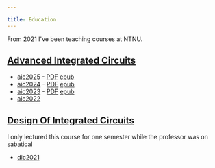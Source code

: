 ```yaml
---

title: Education
---
```


From 2021 I've been teaching courses at NTNU.


## [Advanced Integrated Circuits](https://www.ntnu.edu/studies/courses/TFE4188)

- [aic2025](/aic2025) - [PDF](/aic2025/assets/aic.pdf) [epub](/aic2025/assets/aic.epub)
- [aic2024](/aic2024) - [PDF](/aic2024/assets/aic.pdf) [epub](/aic2024/assets/aic.epub)
- [aic2023](/aic2023) - [PDF](/aic2023/assets/aic.pdf) [epub](/aic2023/assets/aic.epub)
- [aic2022](https://github.com/wulffern/aic2022)


## [Design Of Integrated Circuits](https://www.ntnu.edu/studies/courses/TFE4152)

I only lectured this course for one semester while the professor was on sabatical

- [dic2021](/dic2021)

